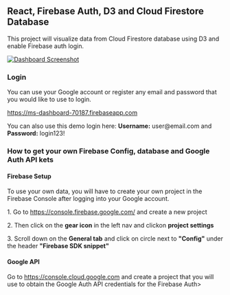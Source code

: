 
## React, Firebase Auth, D3 and Cloud Firestore Database

<p>This project will visualize data from Cloud Firestore database using D3 and enable Firebase auth login.</p>

<a href="https://ms-dashboard-70187.firebaseapp.com/" target="_blank"><img src="https://i.imgur.com/Z0xdtIl.jpg" alt="Dashboard Screenshot" /></a>

<h3>Login</h3>

<p>You can use your Google account or register any email and password that you would like to use to login.</p>

<a href="https://ms-dashboard-70187.firebaseapp.com/" target="_blank">https://ms-dashboard-70187.firebaseapp.com</a>

<p>You can also use this demo login here: <strong>Username:</strong> user@email.com and <strong>Password:</strong>  login123! </p>


<h3>How to get your own Firebase Config, database and Google Auth API kets</h3>

<h4>Firebase Setup</h4>

<p>To use your own data, you will have to create your own project in the Firebase Console after logging into your Google account.</p>


<p>1. Go to <a href="https://console.firebase.google.com/" target="_blank">https://console.firebase.google.com/</a> and create a new project</p>

<p>2. Then click on the <strong>gear icon</strong> in the left nav and clickon <strong>project settings</strong></p>

<p>3. Scroll down on the <strong>General tab</strong> and click on circle next to <strong>"Config"</strong> under the header <strong>"Firebase SDK snippet"</strong></p>


<h4>Google API</h4>

<p>Go to <a href="https://console.cloud.google.com" target="_blank">https://console.cloud.google.com</a> and create a project that you will use to obtain the Google Auth API credentials for the Firebase Auth></p>
